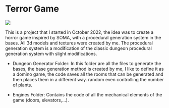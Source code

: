 # Terror Game
<p align="left">
   <img src="https://img.shields.io/badge/STATUS-EN%20DESAROLLO-green">
   </p>
This is a project that I started in October 2022, the idea was to create a horror game inspired by SOMA, with a procedural generation system in the bases. All 3d models and textures were created by me. The procedural generation system is a modification of the classic dungeon procedural generation system with slight modifications.

 - Dungeon Generator Folder:
In this folder are all the files to generate the bases, the base generation method is created by me, I like to define it as a domino game, the code saves all the rooms that can be generated and then places them in a different way. random even controlling the number of plants.

- Engines Folder:
Contains the code of all the mechanical elements of the game (doors, elevators,...).
